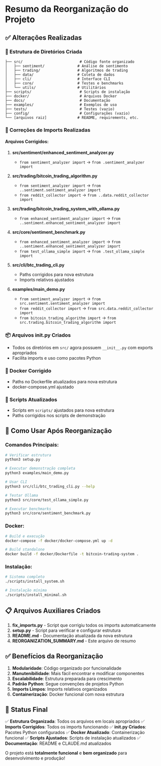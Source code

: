 # Resumo da Reorganização do Projeto

## ✅ Alterações Realizadas

### 📁 Estrutura de Diretórios Criada
```
├── src/                          # Código fonte organizado
│   ├── sentiment/               # Análise de sentimento
│   ├── trading/                 # Algoritmos de trading
│   ├── data/                    # Coleta de dados
│   ├── cli/                     # Interface CLI
│   ├── core/                    # Testes e benchmarks
│   └── utils/                   # Utilitários
├── scripts/                      # Scripts de instalação
├── docker/                       # Arquivos Docker
├── docs/                         # Documentação
├── examples/                     # Exemplos de uso
├── tests/                        # Testes (vazio)
├── config/                       # Configurações (vazio)
└── [arquivos raiz]              # README, requirements, etc.
```

### 🔧 Correções de Imports Realizadas

#### Arquivos Corrigidos:
1. **src/sentiment/enhanced_sentiment_analyzer.py**
   - `from sentiment_analyzer import` → `from .sentiment_analyzer import`

2. **src/trading/bitcoin_trading_algorithm.py**
   - `from sentiment_analyzer import` → `from ..sentiment.sentiment_analyzer import`
   - `from reddit_collector import` → `from ..data.reddit_collector import`

3. **src/trading/bitcoin_trading_system_with_ollama.py**
   - `from enhanced_sentiment_analyzer import` → `from ..sentiment.enhanced_sentiment_analyzer import`

4. **src/core/sentiment_benchmark.py**
   - `from enhanced_sentiment_analyzer import` → `from ..sentiment.enhanced_sentiment_analyzer import`
   - `from test_ollama_simple import` → `from .test_ollama_simple import`

5. **src/cli/btc_trading_cli.py**
   - Paths corrigidos para nova estrutura
   - Imports relativos ajustados

6. **examples/main_demo.py**
   - `from sentiment_analyzer import` → `from src.sentiment.sentiment_analyzer import`
   - `from reddit_collector import` → `from src.data.reddit_collector import`
   - `from bitcoin_trading_algorithm import` → `from src.trading.bitcoin_trading_algorithm import`

### 📦 Arquivos __init__.py Criados
- Todos os diretórios em `src/` agora possuem `__init__.py` com exports apropriados
- Facilita imports e uso como pacotes Python

### 🐳 Docker Corrigido
- Paths no Dockerfile atualizados para nova estrutura
- docker-compose.yml ajustado

### 📝 Scripts Atualizados
- Scripts em `scripts/` ajustados para nova estrutura
- Paths corrigidos nos scripts de demonstração

## 🚀 Como Usar Após Reorganização

### Comandos Principais:
```bash
# Verificar estrutura
python3 setup.py

# Executar demonstração completa
python3 examples/main_demo.py

# Usar CLI
python3 src/cli/btc_trading_cli.py --help

# Testar Ollama
python3 src/core/test_ollama_simple.py

# Executar benchmarks
python3 src/core/sentiment_benchmark.py
```

### Docker:
```bash
# Build e execução
docker-compose -f docker/docker-compose.yml up -d

# Build standalone
docker build -f docker/Dockerfile -t bitcoin-trading-system .
```

### Instalação:
```bash
# Sistema completo
./scripts/install_system.sh

# Instalação mínima
./scripts/install_minimal.sh
```

## 📋 Arquivos Auxiliares Criados

1. **fix_imports.py** - Script que corrigiu todos os imports automaticamente
2. **setup.py** - Script para verificar e configurar estrutura
3. **README.md** - Documentação atualizada da nova estrutura
4. **REORGANIZATION_SUMMARY.md** - Este arquivo de resumo

## ✅ Benefícios da Reorganização

1. **Modularidade**: Código organizado por funcionalidade
2. **Manutenibilidade**: Mais fácil encontrar e modificar componentes
3. **Escalabilidade**: Estrutura preparada para crescimento
4. **Padrão Python**: Segue convenções de projetos Python
5. **Imports Limpos**: Imports relativos organizados
6. **Containerização**: Docker funcional com nova estrutura

## 🎯 Status Final

✅ **Estrutura Organizada**: Todos os arquivos em locais apropriados
✅ **Imports Corrigidos**: Todos os imports funcionando
✅ **__init__.py Criados**: Pacotes Python configurados
✅ **Docker Atualizado**: Containerização funcional
✅ **Scripts Ajustados**: Scripts de instalação atualizados
✅ **Documentação**: README e CLAUDE.md atualizados

O projeto está **totalmente funcional** e **bem organizado** para desenvolvimento e produção!